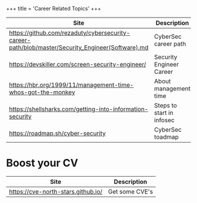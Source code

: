 +++
title = 'Career Related Topics'
+++

| Site | Description |
| --- | --- |
| https://github.com/rezaduty/cybersecurity-career-path/blob/master/Security_Engineer(Software).md | CyberSec career path | 
| https://devskiller.com/screen-security-engineer/ | Security Engineer Career |
| https://hbr.org/1999/11/management-time-whos-got-the-monkey | About management time |
| https://shellsharks.com/getting-into-information-security | Steps to start in infosec | 
| https://roadmap.sh/cyber-security | CyberSec toadmap | 

# Boost your CV

| Site | Description |
| --- | --- |
| https://cve-north-stars.github.io/ | Get some CVE's |
